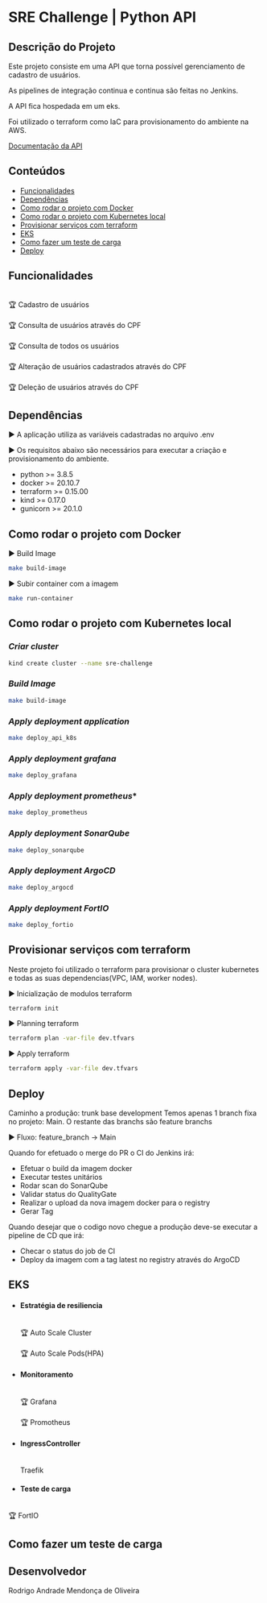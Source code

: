 # SRE Challenge | Python API

## Descrição do Projeto

Este projeto consiste em uma API que torna possível gerenciamento de cadastro de usuários.

As pipelines de integração continua e continua são feitas no Jenkins.

A API fica hospedada em um eks.

Foi utilizado o terraform como IaC para provisionamento do ambiente na AWS.

[Documentação da API](https://docs.google.com/document/d/11iMVa0PZWp-1hjGak5RW7J1ey3WyasWJ/edit#)

## Conteúdos
   * [Funcionalidades](#funcionalidades)
   * [Dependências](#dependências)
   * [Como rodar o projeto com Docker](#como-rodar-o-projeto-com-docker)
   * [Como rodar o projeto com Kubernetes local](#como-rodar-o-projeto-com-kubernetes-local)
   * [Provisionar serviços com terraform](#provisionar-serviços-com-terraform)
   * [EKS](#eks)
   * [Como fazer um teste de carga](#como-fazer-um-teste-de-carga)
   * [Deploy](#deploy)

## Funcionalidades

<br>:trophy: Cadastro de usuários</br>
<br>:trophy: Consulta de usuários através do CPF</br>
<br>:trophy: Consulta de todos os usuários</br>
<br>:trophy: Alteração de usuários cadastrados através do CPF</br>
<br>:trophy: Deleção de usuários através do CPF</br>

## Dependências

:arrow_forward: A aplicação utiliza as variáveis cadastradas no arquivo .env

:arrow_forward: Os requisitos abaixo são necessários para executar a criação e provisionamento do ambiente.

- python >= 3.8.5
- docker >= 20.10.7
- terraform >= 0.15.00
- kind >= 0.17.0
- gunicorn >= 20.1.0

## Como rodar o projeto com Docker

:arrow_forward: Build Image

```sh
make build-image
```

:arrow_forward: Subir container com a imagem

```sh
make run-container
```

## Como rodar o projeto com Kubernetes local

### ***Criar cluster***

```sh
kind create cluster --name sre-challenge
```

### ***Build Image***

```sh
make build-image
```

### ***Apply deployment application***

```sh
make deploy_api_k8s
```

### ***Apply deployment grafana***

```sh
make deploy_grafana
```

### ***Apply deployment prometheus****

```sh
make deploy_prometheus
```

### ***Apply deployment SonarQube***

```sh
make deploy_sonarqube
```

### ***Apply deployment ArgoCD***

```sh
make deploy_argocd
```

### ***Apply deployment FortIO***

```sh
make deploy_fortio
```

## Provisionar serviços com terraform

 Neste projeto foi utilizado o terraform para provisionar o cluster kubernetes e todas as suas dependencias(VPC, IAM, worker nodes).

:arrow_forward: Inicialização de modulos terraform

```sh
terraform init
```

:arrow_forward: Planning terraform

```sh
terraform plan -var-file dev.tfvars
```

:arrow_forward: Apply terraform

```sh
terraform apply -var-file dev.tfvars
```

## Deploy

Caminho a produção: trunk base development
 Temos apenas 1 branch fixa no projeto: Main.
 O restante das branchs são feature branchs

 :arrow_forward: Fluxo: feature_branch -> Main

 Quando for efetuado o merge do PR o CI do Jenkins irá:
 - Efetuar o build da imagem docker
 - Executar testes unitários
 - Rodar scan do SonarQube
 - Validar status do QualityGate
 - Realizar o upload da nova imagem docker para o registry
 - Gerar Tag

Quando desejar que o codigo novo chegue a produção deve-se executar a pipeline de CD que irá:
 - Checar o status do job de CI
 - Deploy da imagem com a tag latest no registry através do ArgoCD

## EKS

 - #### Estratégia de resiliencia
   <br>:trophy: Auto Scale Cluster</br>
   <br>:trophy: Auto Scale Pods(HPA)</br>

 - #### Monitoramento
   <br>:trophy: Grafana</br>
   <br>:trophy: Promotheus</br>

 - #### IngressController
   <br>Traefik</br>

 - #### Teste de carga
 <br>:trophy: FortIO</br>

## Como fazer um teste de carga

 ## Desenvolvedor

 Rodrigo Andrade Mendonça de Oliveira